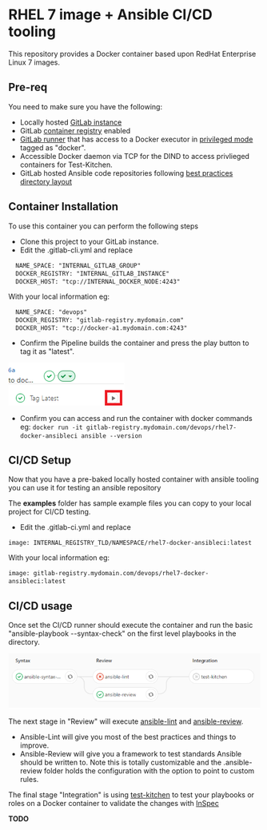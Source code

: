 # RHEL 7 image + Ansible CI/CD tooling
This repository provides a Docker container based upon RedHat Enterprise Linux 7 images.

## Pre-req
You need to make sure you have the following:
* Locally hosted [GitLab instance](https://about.gitlab.com/installation/)
* GitLab [container registry](https://docs.gitlab.com/ee/administration/container_registry.html) enabled
* [GitLab runner](https://docs.gitlab.com/runner/) that has access to a Docker executor in [privileged mode](https://docs.gitlab.com/runner/configuration/advanced-configuration.html#the-runners-docker-section) tagged as "docker".
* Accessible Docker daemon via TCP for the DIND to access privlieged containers for Test-Kitchen.
* GitLab hosted Ansible code repositories following [best practices directory layout](https://docs.ansible.com/ansible/latest/user_guide/playbooks_best_practices.html#directory-layout)

## Container Installation
To use this container you can perform the following steps
* Clone this project to your GitLab instance.
* Edit the .gitlab-cli.yml and replace
```
  NAME_SPACE: "INTERNAL_GITLAB_GROUP"
  DOCKER_REGISTRY: "INTERNAL_GITLAB_INSTANCE"
  DOCKER_HOST: "tcp://INTERNAL_DOCKER_NODE:4243"
```
With your local information eg:
```
  NAME_SPACE: "devops"
  DOCKER_REGISTRY: "gitlab-registry.mydomain.com"
  DOCKER_HOST: "tcp://docker-a1.mydomain.com:4243"
```
* Confirm the Pipeline builds the container and press the play button to tag it as "latest".

![playbutton](https://raw.githubusercontent.com/nsgov/rhel7-docker-ansibleci/master/assets/play_button.png)

* Confirm you can access and run the container with docker commands eg: `docker run -it gitlab-registry.mydomain.com/devops/rhel7-docker-ansibleci ansible --version`

## CI/CD Setup
Now that you have a pre-baked locally hosted container with ansible tooling you can use it for testing an ansible repository

The **examples** folder has sample example files you can copy to your local project for CI/CD testing.

* Edit the .gitlab-ci.yml and replace
```
image: INTERNAL_REGISTRY_TLD/NAMESPACE/rhel7-docker-ansibleci:latest
```
With your local information eg:
```
image: gitlab-registry.mydomain.com/devops/rhel7-docker-ansibleci:latest
```

## CI/CD usage
Once set the CI/CD runner should execute the container and run the basic "ansible-playbook --syntax-check" on the first level playbooks in the directory.

![pipeline](https://raw.githubusercontent.com/nsgov/rhel7-docker-ansibleci/master/assets/pipeline.png)

The next stage in "Review" will execute [ansible-lint](https://github.com/willthames/ansible-lint) and [ansible-review](https://github.com/willthames/ansible-review).
* Ansible-Lint will give you most of the best practices and things to improve.
* Ansible-Review will give you a framework to test standards Ansible should be written to. Note this is totally customizable and the .ansible-review folder holds the configuration with the option to point to custom rules.

The final stage "Integration" is using [test-kitchen](https://kitchen.ci/) to test your playbooks or roles on a Docker container to validate the changes with [InSpec](https://www.inspec.io/)

**TODO**
